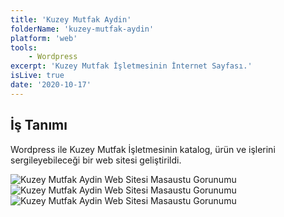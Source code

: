 ```yaml
---
title: 'Kuzey Mutfak Aydin'
folderName: 'kuzey-mutfak-aydin'
platform: 'web'
tools: 
    - Wordpress
excerpt: 'Kuzey Mutfak İşletmesinin İnternet Sayfası.'
isLive: true
date: '2020-10-17'
---
```


## İş Tanımı

Wordpress ile Kuzey Mutfak İşletmesinin katalog, ürün ve işlerini sergileyebileceği bir web sitesi geliştirildi.


![Kuzey Mutfak Aydin Web Sitesi Masaustu Gorunumu](/portfolio/kuzey-mutfak-aydin/desktop.png)
![Kuzey Mutfak Aydin Web Sitesi Masaustu Gorunumu](/portfolio/kuzey-mutfak-aydin/tablet.png)
![Kuzey Mutfak Aydin Web Sitesi Masaustu Gorunumu](/portfolio/kuzey-mutfak-aydin/mobile.png)
